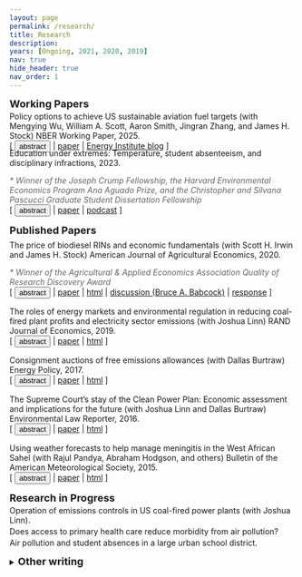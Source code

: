 ```yaml
---
layout: page
permalink: /research/
title: Research
description: 
years: [Ongoing, 2021, 2020, 2019]
nav: true
hide_header: true
nav_order: 1
---
```


<strong><font size = "4">Working Papers</font></strong>

<p style="margin-bottom:0; margin-top:-2em"> <br />Policy options to achieve US sustainable aviation fuel targets (with Mengying Wu, William A. Scott, Aaron Smith, Jingran Zhang, and James H. Stock) NBER Working Paper, 2025.</p>
<div class="buttonbar">[ <button class="button" onclick="button(&quot;abs6&quot;)">abstract</button> | <a href="https://www.nber.org/papers/w34326" target="_blank">paper</a> | <a href="https://energyathaas.wordpress.com/2025/10/06/what-if-we-required-airplanes-to-use-more-biofuels/" target="_blank">Energy Institute blog</a> ]</div>
<div class="popup" id="abs6" style="display: none; margin-bottom:1rem; padding-left: 1rem; border-left-width:thin; border-left: 1px solid #D3D3D3">Decarbonizing aviation in the short term will likely entail replacing large quantities of petroleum jet fuel with sustainable aviation fuels (SAFs), which are predominantly biofuels. In the United States, biofuels are currently used as substitutes for gasoline and diesel in road transportation and are supported by a complex set of federal and state policies including the Renewable Fuel Standard (RFS), state low carbon fuel standards, and state and federal tax credits. Policies promoting SAF therefore interact with surface transport biofuel policies. In this paper, we use a new detailed partial equilibrium model of road and air transportation fuel markets to compare various policy options designed to achieve a target of 3 billion gallons of SAF by 2030. Our results suggest that the target is attainable with current technology but not with current policy. Several potential federal policies, including modifications to the existing RFS, a federal SAF tax credit, or a clean aviation standard could meet the 3 billion gallon target with similar emissions reductions and costs but different incidence. The lowest cost policy we study entails replacing all current biofuels policies with a modest carbon tax on fossil transportation fuels paired with a SAF tax credit.</div>

<p style="margin-bottom:0; margin-top:-.5em">Education under extremes: Temperature, student absenteeism, and disciplinary infractions, 2023. </p>
<p style="margin-bottom:0; color:#666"><em>* Winner of the Joseph Crump Fellowship, the Harvard Environmental Economics Program Ana Aguado Prize, and the Christopher and Silvana Pascucci Graduate Student Dissertation Fellowship </em></p>
<div class="buttonbar">[ <button class="button" onclick="button(&quot;abs6&quot;)">abstract</button> | <a href="/files/mccormack_jmp.pdf" target="_blank">paper</a> | <a href="https://www.resources.org/resources-radio/resources-radio-sweating-over-student-behavior-in-hot-schools-with-kristen-mccormack/" target="_blank">podcast</a> ]</div>
<div class="popup" id="abs6" style="display: none; margin-bottom:1rem; padding-left: 1rem; border-left-width:thin; border-left: 1px solid #D3D3D3">How does student behavior respond to extreme temperatures and who is most affected? Using daily student-level data from a large urban school district, I estimate the causal effect of temperature on two dimensions of student behavior that are predictive of academic and later life outcomes: school absences and disciplinary referrals. Absenteeism increases in response to both hot and cold conditions, particularly for Black, Hispanic, and lower-income students. Hot conditions also increase the likelihood that a student will receive a disciplinary referral, an effect found only among students attending schools without air conditioning. Results suggest that warming temperatures may lead to more student behavioral problems and that unequal access to air conditioning may exacerbate racial, ethnic, and socioeconomic disparities in school.</div>

<strong><font size = "4">Published Papers</font></strong>

<p style="margin-bottom:0; margin-top:-.5em">The price of biodiesel RINs and economic fundamentals (with Scott H. Irwin and James H. Stock) American Journal of Agricultural Economics, 2020.</p>
<p style="margin-bottom:0; color:#666"><em>* Winner of the Agricultural & Applied Economics Association Quality of Research Discovery Award</em></p>
<div class="buttonbar">[ <button class="button" onclick="button(&quot;abs4&quot;)">abstract</button> | <a href="/assets/pdf/papers/AJAE_2020.pdf" target="_blank">paper</a> | <a href="https://onlinelibrary.wiley.com/doi/full/10.1002/ajae.12014" target="_blank">html</a> | <a href="/assets/pdf/papers/AJAE_2020_discussion.pdf" target="_blank">discussion (Bruce A. Babcock)</a> | <a href="/assets/pdf/papers/AJAE_2020_response.pdf" target="_blank">response</a> ]</div>
<div class="popup" id="abs4" style="display: none; margin-bottom:1rem; padding-left: 1rem; border-left-width:thin; border-left: 1px solid #D3D3D3">The D4 RIN is the tradable compliance certificate for the biomass-based diesel (BBD) mandate in the renewable fuel standard (RFS). Understanding the price dynamics of the D4 RIN is important for understanding the RFS because its price sets a ceiling on the ethanol RIN (D6) and because some observers have suggested that RIN price fluctuations are too large to be explained by economic theory. We use option pricing theory to develop a model of the D4 RIN in terms of its economic fundamentals: the spread between the price of biodiesel and petroleum diesel and the status of the biodiesel blenders’ tax credit. The resulting D4 fundamental price closely tracks actual D4 prices. We conclude that RIN price volatility arises because of the design of the RFS and intrinsic features of the U.S. fuel supply system.</div>


<p style="margin-bottom:0">The roles of energy markets and environmental regulation in reducing coal-fired plant profits and electricity sector emissions (with Joshua Linn) RAND Journal of Economics, 2019.</p>
<div class="buttonbar">[ <button class="button" onclick="button(&quot;abs3&quot;)">abstract</button> | <a href="/assets/pdf/papers/RAND_2019.pdf" target="_blank">paper</a>  | <a href="https://onlinelibrary.wiley.com/doi/10.1111/1756-2171.12294" target="_blank">html</a> ]</div>
<div class="popup" id="abs3" style="display: none; margin-bottom:1rem; padding-left: 1rem; border-left-width:thin; border-left: 1px solid #D3D3D3">Between 2005 and 2015, US electricity sector emissions of nitrogen oxides and sulfur dioxide, which harm human health and the environment, declined by two thirds, and many coal-fired power plants became unprofitable and retired. Intense public controversy has focused on these changes, but the literature has not identified their underlying causes. Using a new electricity sector model of the US eastern interconnection that accurately reproduces unit operation, emissions, and retirement, we find that electricity consumption and natural gas prices account for nearly all the coal plant profitability declines and resulting retirements. Environmental regulations had little effect on these outcomes.</div>


<p style="margin-bottom:0">Consignment auctions of free emissions allowances (with Dallas Burtraw) Energy Policy, 2017.</p>
<div class="buttonbar">[ <button class="button" onclick="button(&quot;abs5&quot;)">abstract</button> | <a href="/assets/pdf/papers/EnergyPolicy_2017.pdf" target="_blank">paper</a>  | <a href="https://www.sciencedirect.com/science/article/pii/S0301421517302665" target="_blank">html</a> ]</div>
<div class="popup" id="abs5" style="display: none; margin-bottom:1rem; padding-left: 1rem; border-left-width:thin; border-left: 1px solid #D3D3D3">While the initial distribution of emissions allowances is usually thought to be independent of the emissions outcome, free allocation can affect the efficiency and fairness of allowance trading. Inefficiency may result from thin allowance markets, poor price discovery, and regulatory or organizational complexities that hinder the recognition of opportunity costs. Concerns about fairness may result from intransparency in the process of transferring substantial allowance value. We explore the role of consignment auctions in mitigating these concerns. These revenue-neutral auctions return the financial value of allowances to their original holders while revealing prices and directing allowances to their highest-valued use. They also can be used to support a minimum price when allowances are freely distributed, which may facilitate program linkage. Consignment auctions have minimal administrative costs and do not necessarily involve government. Experience indicates that they can play an important role, especially in new markets.</div>


<p style="margin-bottom:0">The Supreme Court’s stay of the Clean Power Plan: Economic assessment and implications for the future (with Joshua Linn and Dallas Burtraw) Environmental Law Reporter, 2016.</p>
<div class="buttonbar">[ <button class="button" onclick="button(&quot;abs1&quot;)">abstract</button> | <a href="/assets/pdf/papers/ELR_2016.pdf" target="_blank">paper</a>  | <a href="https://www.elr.info/articles/elr-articles/supreme-courts-stay-clean-power-plan-economic-assessment-and-implications" target="_blank">html</a> ]</div>
<div class="popup" id="abs1" style="display: none; margin-bottom:1rem; padding-left: 1rem; border-left-width:thin; border-left: 1px solid #D3D3D3">The Clean Power Plan (CPP) is expected to play an important role in reducing U.S. greenhouse gas emissions. In February 2016, responding to appeals from some of the affected industries and states, the U.S. Supreme Court issued a stay suspending implementation of the CPP until after the judicial review process. Industry groups stated the CPP will pose large and "irreparable" costs to the coal sector during the period of judicial review. However, modeling suggests that because of prevailing market, technological, and policy trends, the CPP will result in near-zero costs beyond current trends until 2025, in part because of the plan's built-in flexibility. These factors and lessons from option theory suggest the stay is economically unjustifiable based on claims of irreparable economic harm to the coal sector. If implementation of the rule proceeds, current trends imply the stay will have little effect on industry's ability to follow the current compliance schedule.</div>


<p style="margin-bottom:0">Using weather forecasts to help manage meningitis in the West African Sahel (with Rajul Pandya, Abraham Hodgson, and others) Bulletin of the American Meteorological Society, 2015.</p>
<div class="buttonbar">[ <button class="button" onclick="button(&quot;abs2&quot;)">abstract</button> | <a href="/assets/pdf/papers/BAMS_2015.pdf" target="_blank">paper</a>  | <a href="https://journals.ametsoc.org/doi/pdf/10.1175/BAMS-D-13-00121.1" target="_blank">html</a> ]</div>
<div class="popup" id="abs2" style="display: none; margin-bottom:1rem; padding-left: 1rem; border-left-width:thin; border-left: 1px solid #D3D3D3">Understanding and acting on the link between weather and meningitis in the Sahel could help improve vaccine distribution and save lives. People living there know that meningitis epidemics occur in the dry season and end after the start of the rainy season. Integrating and analyzing newly available epidemiological and meteorological data quantified this relationship, showing that that the risk of meningitis epidemics climbed from a background level of 2% to a maximum risk of 25% during the dry season. These data also suggested that, of all meteorological variables, relative humidity has the strongest correlation to cases of meningitis.

	<br /><br />Weather acts alongside a complex set of environmental, social, and economic drivers, and a complementary investigation of local and regional knowledge, attitudes, and practices suggested several additional interventions to manage meningitis. These include improved awareness of early meningitis symptoms and vaccinations for farmworkers who migrate seasonally. An economic survey showed that the cost of a single case of meningitis is 3 times the average annual household income, underscoring the need for improved vaccination strategy.

	<br /><br />Using these insights, meteorologists and public health workers developed a tool to guide vaccination decisions. Iterative development allowed a multinational team of public health officials to use the tool while guiding its refinement and directed research toward maximum practical use. That meant focusing on predicting areas where high humidity would naturally end epidemics so vaccines could be moved elsewhere. Using this tool and this approach could have prevented an estimated 24,000 cases of meningitis over a 3-yr period.
</div>


<strong><font size = "4">Research in Progress</font></strong>

<p style="margin-bottom:0; margin-top:-2em"> <br />Operation of emissions controls in US coal-fired power plants (with Joshua Linn).</p>

<p style="margin-bottom:0; margin-top:-1em"> <br />Does access to primary health care reduce morbidity from air pollution?</p>

<p style="margin-bottom:1em; margin-top:-1em"> <br />Air pollution and student absences in a large urban school district.</p>


<details style="margin-top: 0px; margin-bottom: 1rem;">
    <summary><strong><font size = "4">Other writing</font></strong></summary>
	
	<p style="margin-left:1em; margin-bottom:0; margin-top:-1em"> <br /><a href="https://www.resources.org/archives/is-halting-the-clean-power-plan-economically-justified/" target="_blank">Is Halting the Clean Power Plan Economically Justified?</a> (with Joshua Linn and Dallas Burtraw) Resources, 2016. </p>

	<p style="margin-left:1em; margin-bottom:0; margin-top:-1em"> <br /><a href="https://www.rff.org/publications/reports/approaches-to-address-potential-co2-emissions-leakage-to-new-sources-under-the-clean-power-plan/" target="_blank">Approaches to Address Potential CO2 Emissions Leakage to New Sources under the Clean Power Plan</a> (with Dallas Burtraw, Joshua Linn, Karen L. Palmer, Anthony Paul, and Hang Yin) RFF Report, 2016. </p>

	<p style="margin-left:1em; margin-bottom:0; margin-top:-1em"> <br /><a href="https://www.resources.org/archives/clearing-the-air-how-market-based-policies-help-meet-the-tighter-us-ozone-limit/" target="_blank">Clearing the Air: How Market-Based Policies Help Meet the Tighter US Ozone Limit</a> (with Alan Krupnick and Joshua Linn) Resources, 2016. </p>

	<p style="margin-left:1em; margin-bottom:0; margin-top:-1em"> <br /><a href="https://media.rff.org/documents/RFF-IB-15-03.pdf" target="_blank">Defining the Unknown: A Look at the Cost of Tighter Ozone Standards</a> (with Alan Krupnick and Joshua Linn) RFF Issue Brief, 2015.</p>

	<p style="margin-left:1em; margin-bottom:0; margin-top:-1em"> <br /><a href="https://www.urban.org/research/publication/reversing-medicaid-fee-bump-how-much-could-medicaid-physician-fees-primary-care-fall-2015" target="_blank">Reversing the Medicaid fee bump: How much could Medicaid physician fees for primary care fall in 2015?</a> (with Stephen Zuckerman and Laura Skopec) Urban Institute Health Policy Center Brief, 2014. </p>

	<p style="margin-left:1em; margin-bottom:0; margin-top:-1em"> <br /><a href="https://sciencepolicy.colorado.edu/admin/publication_files/2014.60.pdf" target="_blank">Wind energy resource assessment: Information production, uses, and value</a> (with Katherine Dickinson, Luca Delle Monache, and Pierre Magontier) NCAR Technical Note, 2014. </p>

</details>


<script>
function button(id) {
  var x = document.getElementById(id);
  var ids = ["abs1", "abs2", "abs3", "abs4", "abs5", "abs6", "abs7", "desc1", "desc2", "desc3", "desc4"];
  for(var i = 0; i < ids.length; i++) {
    var item = ids[i];
    if (item != id) {
      document.getElementById(item).style.display = "none";
    } else {
      if (x.style.display === "none") {
        x.style.display = "block"
      } else {
        x.style.display = "none";
      }
    }
  }	
}
</script> 

<script>
document.querySelectorAll('.bracket')
  .forEach(list => {
    const c = list.querySelectorAll('li').length + 1;
    list.style.counterReset = `list ${c}`;
  });
</script>